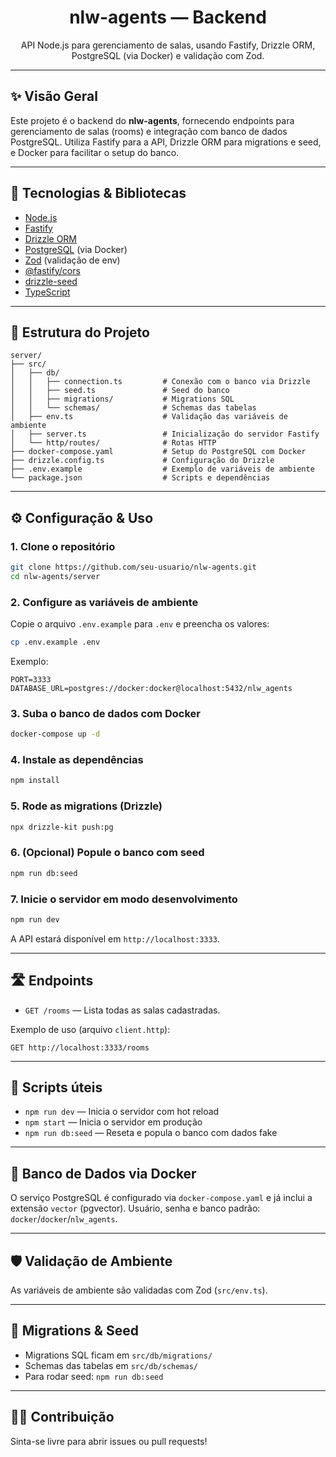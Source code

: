 <div align="center">
  <h1>nlw-agents &mdash; Backend</h1>
  <p>API Node.js para gerenciamento de salas, usando Fastify, Drizzle ORM, PostgreSQL (via Docker) e validação com Zod.</p>
</div>

---

## ✨ Visão Geral

Este projeto é o backend do <b>nlw-agents</b>, fornecendo endpoints para gerenciamento de salas (rooms) e integração com banco de dados PostgreSQL. Utiliza Fastify para a API, Drizzle ORM para migrations e seed, e Docker para facilitar o setup do banco.

---

## 🚀 Tecnologias & Bibliotecas

- [Node.js](https://nodejs.org/)
- [Fastify](https://fastify.dev/)
- [Drizzle ORM](https://orm.drizzle.team/)
- [PostgreSQL](https://www.postgresql.org/) (via Docker)
- [Zod](https://zod.dev/) (validação de env)
- [@fastify/cors](https://github.com/fastify/fastify-cors)
- [drizzle-seed](https://github.com/drizzle-team/drizzle-seed)
- [TypeScript](https://www.typescriptlang.org/)

---

## 📁 Estrutura do Projeto

```
server/
├── src/
│   ├── db/
│   │   ├── connection.ts         # Conexão com o banco via Drizzle
│   │   ├── seed.ts               # Seed do banco
│   │   ├── migrations/           # Migrations SQL
│   │   └── schemas/              # Schemas das tabelas
│   ├── env.ts                    # Validação das variáveis de ambiente
│   ├── server.ts                 # Inicialização do servidor Fastify
│   └── http/routes/              # Rotas HTTP
├── docker-compose.yaml           # Setup do PostgreSQL com Docker
├── drizzle.config.ts             # Configuração do Drizzle
├── .env.example                  # Exemplo de variáveis de ambiente
└── package.json                  # Scripts e dependências
```

---

## ⚙️ Configuração & Uso

### 1. Clone o repositório

```bash
git clone https://github.com/seu-usuario/nlw-agents.git
cd nlw-agents/server
```

### 2. Configure as variáveis de ambiente

Copie o arquivo `.env.example` para `.env` e preencha os valores:

```bash
cp .env.example .env
```

Exemplo:

```env
PORT=3333
DATABASE_URL=postgres://docker:docker@localhost:5432/nlw_agents
```

### 3. Suba o banco de dados com Docker

```bash
docker-compose up -d
```

### 4. Instale as dependências

```bash
npm install
```

### 5. Rode as migrations (Drizzle)

```bash
npx drizzle-kit push:pg
```

### 6. (Opcional) Popule o banco com seed

```bash
npm run db:seed
```

### 7. Inicie o servidor em modo desenvolvimento

```bash
npm run dev
```

A API estará disponível em `http://localhost:3333`.

---

## 🛣️ Endpoints

- `GET /rooms` — Lista todas as salas cadastradas.

Exemplo de uso (arquivo `client.http`):

```http
GET http://localhost:3333/rooms
```

---

## 📝 Scripts úteis

- `npm run dev` — Inicia o servidor com hot reload
- `npm start` — Inicia o servidor em produção
- `npm run db:seed` — Reseta e popula o banco com dados fake

---

## 🐳 Banco de Dados via Docker

O serviço PostgreSQL é configurado via `docker-compose.yaml` e já inclui a extensão `vector` (pgvector). Usuário, senha e banco padrão: `docker`/`docker`/`nlw_agents`.

---

## 🛡️ Validação de Ambiente

As variáveis de ambiente são validadas com Zod (`src/env.ts`).

---

## 🧩 Migrations & Seed

- Migrations SQL ficam em `src/db/migrations/`
- Schemas das tabelas em `src/db/schemas/`
- Para rodar seed: `npm run db:seed`

---

## 🙋‍♂️ Contribuição

Sinta-se livre para abrir issues ou pull requests!
